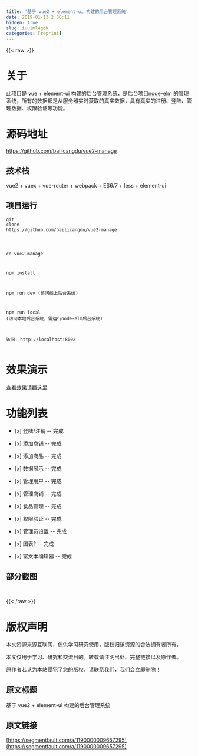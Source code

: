 ```yaml
---
title: '基于 vue2 + element-ui 构建的后台管理系统' 
date: 2019-01-13 2:30:11
hidden: true
slug: iuu2ml4gok
categories: [reprint]
---
```


{{< raw >}}

                    
<h1 id="articleHeader0">关于</h1>
<p>此项目是 vue + element-ui 构建的后台管理系统，是后台项目<a href="https://github.com/bailicangdu/node-elm" rel="nofollow noreferrer" target="_blank">node-elm</a> 的管理系统，所有的数据都是从服务器实时获取的真实数据，具有真实的注册、登陆、管理数据、权限验证等功能。</p>
<h1 id="articleHeader1">源码地址</h1>
<p><a href="https://github.com/bailicangdu/vue2-manage" rel="nofollow noreferrer" target="_blank">https://github.com/bailicangdu/vue2-manage</a></p>
<h2 id="articleHeader2">技术栈</h2>
<p>vue2 + vuex + vue-router + webpack + ES6/7 + less + element-ui</p>
<h2 id="articleHeader3">项目运行</h2>
<div class="widget-codetool" style="display:none;">
      <div class="widget-codetool--inner">
      <span class="selectCode code-tool" data-toggle="tooltip" data-placement="top" title="" data-original-title="全选"></span>
      <span type="button" class="copyCode code-tool" data-toggle="tooltip" data-placement="top" data-clipboard-text="git clone https://github.com/bailicangdu/vue2-manage &nbsp;

cd vue2-manage &nbsp;

npm install

npm run dev (访问线上后台系统)

npm run local (访问本地后台系统，需运行node-elm后台系统)


访问: http://localhost:8002
" title="" data-original-title="复制"></span>
      <span type="button" class="saveToNote code-tool" data-toggle="tooltip" data-placement="top" title="" data-original-title="放进笔记"></span>
      </div>
      </div><pre class="hljs crmsh"><code>git <span class="hljs-keyword">clone</span> <span class="hljs-title">https</span>://github.com/bailicangdu/vue2-manage &nbsp;

cd vue2-manage &nbsp;

npm install

npm run dev (访问线上后台系统)

npm run local (访问本地后台系统，需运行<span class="hljs-keyword">node</span><span class="hljs-title">-elm</span>后台系统)


访问: http://localhost:<span class="hljs-number">8002</span>
</code></pre>
<h1 id="articleHeader4">效果演示</h1>
<p><a href="http://cangdu.org/manage/" rel="nofollow noreferrer" target="_blank">查看效果请戳这里</a></p>
<h1 id="articleHeader5">功能列表</h1>
<ul>
<li><p>[x] 登陆/注销 -- 完成</p></li>
<li><p>[x] 添加商铺 -- 完成</p></li>
<li><p>[x] 添加商品 -- 完成</p></li>
<li><p>[x] 数据展示 -- 完成</p></li>
<li><p>[x] 管理用户 -- 完成</p></li>
<li><p>[x] 管理商铺 -- 完成</p></li>
<li><p>[x] 食品管理 -- 完成</p></li>
<li><p>[x] 权限验证 -- 完成</p></li>
<li><p>[x] 管理员设置 -- 完成</p></li>
<li><p>[x] 图表? -- 完成</p></li>
<li><p>[x] 富文本编辑器 -- 完成</p></li>
</ul>
<h2 id="articleHeader6">部分截图</h2>
<p><span class="img-wrap"><img data-src="/img/remote/1460000009656166?w=2426&amp;h=1350" src="https://static.alili.tech/img/remote/1460000009656166?w=2426&amp;h=1350" alt="" title="" style="cursor: pointer; display: inline;"></span></p>
<p><span class="img-wrap"><img data-src="/img/remote/1460000009656167?w=2422&amp;h=1350" src="https://static.alili.tech/img/remote/1460000009656167?w=2422&amp;h=1350" alt="" title="" style="cursor: pointer; display: inline;"></span></p>

                
{{< /raw >}}

# 版权声明
本文资源来源互联网，仅供学习研究使用，版权归该资源的合法拥有者所有，

本文仅用于学习、研究和交流目的。转载请注明出处、完整链接以及原作者。

原作者若认为本站侵犯了您的版权，请联系我们，我们会立即删除！

## 原文标题
基于 vue2 + element-ui 构建的后台管理系统

## 原文链接
[https://segmentfault.com/a/1190000009657295](https://segmentfault.com/a/1190000009657295)

